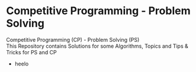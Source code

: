# Competitive Programming - Problem Solving
Competitive Programming (CP) - Problem Solving (PS)                                                                          
This Repository contains Solutions for some Algorithms, Topics and Tips &amp; Tricks for PS and CP
* heelo

